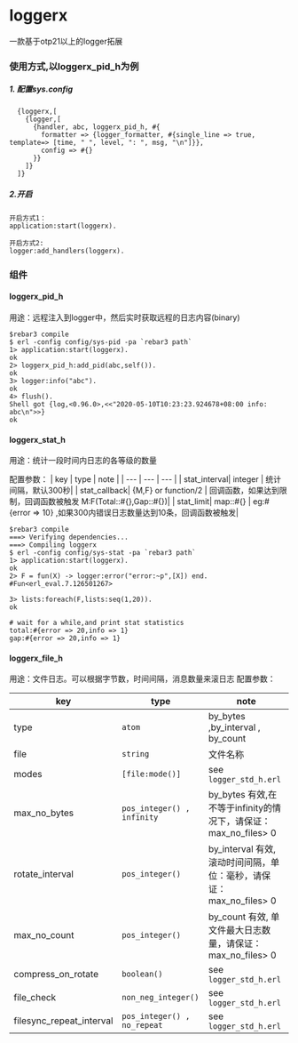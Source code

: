 loggerx
=====
一款基于otp21以上的logger拓展


### 使用方式,以loggerx_pid_h为例
##### 1. 配置sys.config
```
  {loggerx,[
    {logger,[
      {handler, abc, loggerx_pid_h, #{
        formatter => {logger_formatter, #{single_line => true, template=> [time, " ", level, ": ", msg, "\n"]}},
        config => #{}
      }}
    ]}
  ]}
```
##### 2.开启
```
开启方式1：
application:start(loggerx).

开启方式2:
logger:add_handlers(loggerx).
```

### 组件
#### loggerx_pid_h
用途：远程注入到logger中，然后实时获取远程的日志内容(binary)

```
$rebar3 compile
$ erl -config config/sys-pid -pa `rebar3 path`
1> application:start(loggerx).
ok
2> loggerx_pid_h:add_pid(abc,self()).
ok
3> logger:info("abc").
ok
4> flush().
Shell got {log,<0.96.0>,<<"2020-05-10T10:23:23.924678+08:00 info: abc\n">>}
ok
```
#### loggerx_stat_h
用途：统计一段时间内日志的各等级的数量

配置参数：
| key | type | note |
| --- | --- | --- |
| stat_interval| integer | 统计间隔，默认300秒|
| stat_callback| {M,F} or function/2 |  回调函数，如果达到限制，回调函数被触发 M:F(Total::#{},Gap::#{})|
| stat_limit| map::#{} | eg:#{error => 10} ,如果300内错误日志数量达到10条，回调函数被触发|

```
$rebar3 compile
===> Verifying dependencies...
===> Compiling loggerx
$ erl -config config/sys-stat -pa `rebar3 path`
1> application:start(loggerx).
ok
2> F = fun(X) -> logger:error("error:~p",[X]) end.
#Fun<erl_eval.7.126501267>

3> lists:foreach(F,lists:seq(1,20)).
ok

# wait for a while,and print stat statistics
total:#{error => 20,info => 1}
gap:#{error => 20,info => 1}
```
#### loggerx_file_h
用途：文件日志。可以根据字节数，时间间隔，消息数量来滚日志
配置参数：

| key | type | note |
| --- | --- | --- |
| type| `atom` | by_bytes ,by_interval , by_count|
| file| `string`|  文件名称|
|modes|`[file:mode()]`| see `logger_std_h.erl`|
| max_no_bytes| `pos_integer() , infinity` | by_bytes 有效,在不等于infinity的情况下，请保证：max_no_files> 0 |
| rotate_interval| `pos_integer()` | by_interval 有效, 滚动时间间隔，单位：毫秒，请保证：max_no_files> 0 |
| max_no_count| `pos_integer()` | by_count 有效, 单文件最大日志数量，请保证：max_no_files> 0 |
|compress_on_rotate|`boolean()`| see `logger_std_h.erl`|
|file_check|`non_neg_integer()`| see `logger_std_h.erl`|
|filesync_repeat_interval|`pos_integer() , no_repeat`| see `logger_std_h.erl`|